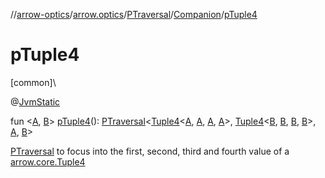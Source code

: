 //[arrow-optics](../../../../index.md)/[arrow.optics](../../index.md)/[PTraversal](../index.md)/[Companion](index.md)/[pTuple4](p-tuple4.md)

# pTuple4

[common]\

@[JvmStatic](https://kotlinlang.org/api/latest/jvm/stdlib/kotlin.jvm/-jvm-static/index.html)

fun &lt;[A](p-tuple4.md), [B](p-tuple4.md)&gt; [pTuple4](p-tuple4.md)(): [PTraversal](../index.md)&lt;[Tuple4](../../../../../arrow-core/arrow-core/arrow.core/-tuple4/index.md)&lt;[A](p-tuple4.md), [A](p-tuple4.md), [A](p-tuple4.md), [A](p-tuple4.md)&gt;, [Tuple4](../../../../../arrow-core/arrow-core/arrow.core/-tuple4/index.md)&lt;[B](p-tuple4.md), [B](p-tuple4.md), [B](p-tuple4.md), [B](p-tuple4.md)&gt;, [A](p-tuple4.md), [B](p-tuple4.md)&gt;

[PTraversal](../index.md) to focus into the first, second, third and fourth value of a [arrow.core.Tuple4](../../../../../arrow-core/arrow-core/arrow.core/-tuple4/index.md)
